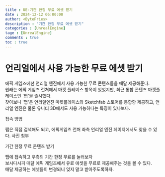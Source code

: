 ```yaml
---
title : UE-기간 한정 무료 에셋 받기
date : 2024-12-12 06:00:00
author: <ByteFries>
description : "기간 한정 무료 에셋 받기"
categories : [UnrealEngine]
tage : [UnrealEngine]
comments : true
toc : true
---
```


# <span style = "font-weight: 800;">언리얼에서 사용 가능한 무료 에셋 받기</span>

에픽 게임즈에선 언리얼 엔진에서 사용 가능한 무료 콘텐츠들을 매달 제공해준다.  
원래는 에픽 게임즈 런처에서 마켓 플레이스 항목이 있었지만, 최근 통합 콘텐츠 마켓플레이스인 '팹'을 출시했다.  
찾아보니 '팹'은 언리얼엔진 마켓플레이스와 Sketchfab 스토어를 통합항 제공하고, 언리얼 엔진은 물론 유니티 3D에서도 사용 가능하다는 특징이 있나보다.  

접속 방법

팹은 직접 검색해도 되고, 에픽게임즈 런처 좌측 언리얼 엔진 페이지에서도 찾을 수 있다.
사진 첨부

기간 한정 무료 콘텐츠 받기

팹에 접속하고 우측의 기간 한정 무료를 눌러보자  
보시다시피 매달 에픽 게임즈에서 유료 에셋을 무료로 제공해주는 것을 볼 수 있다.  
매달 제공하는 에셋들이 변경되니 잊지 말고 받아주도록하자.  
